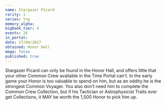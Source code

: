 ```yaml
---
name: Stargazer Picard
rarity: 1
series: tng
memory_alpha:
bigbook_tier: 4
events: 26
in_portal:
date: 27/04/2017
obtained: Honor Hall
mega: false
published: true
---
```


Stargazer Picard can only be found in the Honor Hall, and offers little that your other Common Crew available in the Time Portal can’t. In the early game your Honor is too valuable to spend on him, but as an oddity he is the strongest Common Voyager. You also don’t need him to complete the Common Crew Collection, but if his Tactician or Astrophysicist Traits ever get Collections, it MAY be worth the 1,500 Honor to pick him up.
